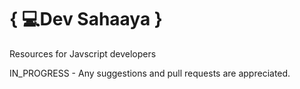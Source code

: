 # { 💻Dev Sahaaya }

Resources for Javscript developers

IN_PROGRESS - Any suggestions and pull requests are appreciated.

